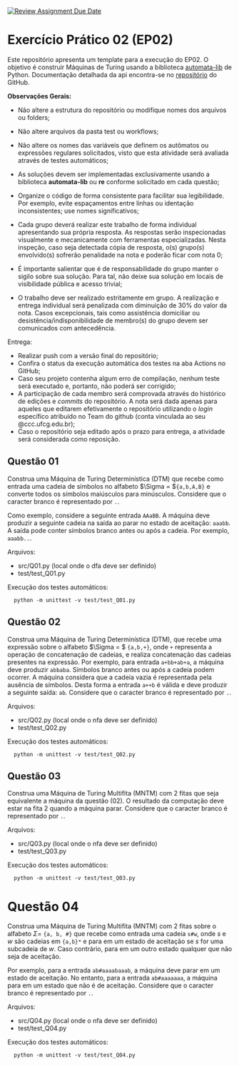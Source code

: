 [![Review Assignment Due Date](https://classroom.github.com/assets/deadline-readme-button-24ddc0f5d75046c5622901739e7c5dd533143b0c8e959d652212380cedb1ea36.svg)](https://classroom.github.com/a/Oq4HJ_Kz)
# Exercício Prático 02 (EP02)

Este repositório apresenta um template para a execução do EP02. O objetivo é construir Máquinas de Turing usando a biblioteca [automata-lib](https://pypi.org/project/automata-lib/) de Python.
Documentação detalhada da api encontra-se no [repositório](https://caleb531.github.io/automata/) do GitHub.

**Observações Gerais:**

* Não altere a estrutura do repositório ou modifique nomes dos arquivos ou folders;

* Não altere arquivos da pasta test ou workflows;

* Não altere os nomes das variáveis que definem os autômatos ou expressões regulares solicitados, visto que esta atividade será avaliada através de testes automáticos;

* As soluções devem ser implementadas exclusivamente usando a biblioteca **automata-lib** ou **re** conforme solicitado em cada questão;

* Organize o código de forma consistente para facilitar sua legibilidade. Por exemplo, evite espaçamentos entre linhas ou identação inconsistentes; use nomes significativos;

* Cada grupo deverá realizar este trabalho de forma individual apresentando sua própria resposta. As respostas serão inspecionadas visualmente e mecanicamente com ferramentas especializadas. Nesta inspeção, caso seja detectada cópia de resposta, o(s) grupo(s) envolvido(s) sofrerão penalidade na nota e poderão ficar com nota 0;

* É importante salientar que é de responsabilidade do grupo manter o sigilo sobre sua solução. Para tal, não deixe sua solução em locais de visibilidade pública e acesso trivial;

* O trabalho deve ser realizado estritamente em grupo. A realização e entrega individual será penalizada com diminuição de 30% do valor da nota. Casos excepcionais, tais como assistência domiciliar ou desistência/indisponibilidade de membro(s) do grupo devem ser comunicados com antecedência.

Entrega:

* Realizar push com a versão final do repositório;
* Confira o status da execução automática dos testes na aba Actions no GitHub;
* Caso seu projeto contenha algum erro de compilação, nenhum teste será executado e, portanto, não poderá ser corrigido;
* A participação de cada membro será comprovada através do histórico de edições e *commits* do repositório. A nota será dada apenas para aqueles que editarem efetivamente o repositório utilizando o *login* específico atribuído no Team do github (conta vinculada ao seu @ccc.ufcg.edu.br);
* Caso o repositório seja editado após o prazo para entrega, a atividade será considerada como reposição.

## Questão 01

Construa uma Máquina de Turing Determinística (DTM) que recebe como entrada uma cadeia de símbolos no alfabeto $\Sigma = $`{a,b,A,B}` e converte todos os símbolos maiúsculos para minúsculos. Considere que o caracter branco é representado por `.`.

Como exemplo, considere a seguinte entrada `AAaBB`. A máquina deve produzir a seguinte cadeia na saída ao parar no estado de aceitação: `aaabb`. A saída pode conter símbolos branco antes ou após a cadeia. Por exemplo, `aaabb..`.

Arquivos: 
* src/Q01.py (local onde o dfa deve ser definido)
* test/test_Q01.py

Execução dos testes automáticos: 

      python -m unittest -v test/test_Q01.py

## Questão 02

Construa uma Máquina de Turing Determinística (DTM), que recebe uma expressão sobre o alfabeto $\Sigma = $ `{a,b,+}`, onde `+` representa a operação de concatenação de cadeias, e realiza concatenação das cadeias presentes na expressão. Por exemplo, para entrada `a+bb+ab+a`, a máquina deve produzir `abbaba`. Símbolos branco antes ou após a cadeia podem ocorrer.
A máquina considera que a cadeia vazia é representada pela ausência de símbolos. Desta forma a entrada `a++b` é válida e deve produzir a seguinte saída: `ab`.
Considere que o caracter branco é representado por `.`.

Arquivos: 
* src/Q02.py (local onde o nfa deve ser definido)
* test/test_Q02.py

Execução dos testes automáticos: 

      python -m unittest -v test/test_Q02.py


## Questão 03

Construa uma Máquina de Turing Multifita (MNTM) com 2 fitas que seja equivalente a máquina da questão (02).
O resultado da computação deve estar na fita 2 quando a máquina parar. Considere que o caracter branco é representado por `.`.

Arquivos: 
* src/Q03.py (local onde o nfa deve ser definido)
* test/test_Q03.py

Execução dos testes automáticos: 

      python -m unittest -v test/test_Q03.py

# Questão 04

Construa uma Máquina de Turing Multifita (MNTM) com 2 fitas sobre o alfabeto $\Sigma =$ `{a, b, #}` que recebe como entrada uma cadeia `s#w`, onde $s$ e $w$ são cadeias em `{a,b}*` e para em um estado de aceitação se $s$ for uma subcadeia de $w$. Caso contrário, para em um outro estado qualquer que não seja de aceitação.

Por exemplo, para a entrada `ab#aaaabaaab`, a máquina deve parar em um estado de aceitação. No entanto, para a entrada `ab#aaaaaaa`, a máquina para em um estado que não é de aceitação.
Considere que o caracter branco é representado por `.`.

Arquivos: 
* src/Q04.py (local onde o nfa deve ser definido)
* test/test_Q04.py

Execução dos testes automáticos: 

      python -m unittest -v test/test_Q04.py

